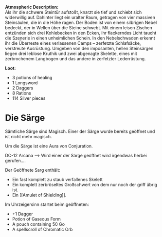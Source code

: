 **Atmospheric Description:**  
Als ihr die schwere Steintür aufstoßt, knarzt sie tief und schiebt sich widerwillig auf. Dahinter liegt ein uralter Raum, getragen von vier massiven Steinsäulen, die in die Höhe ragen. Der Boden ist von einem silbrigen Nebel bedeckt, der in Wellen über die Steine schwebt. Mit einem leisen Zischen entzünden sich drei Kohlebecken in den Ecken, ihr flackerndes Licht taucht die Szenerie in einen unheimlichen Schein. In den Nebelschwaden erkennt ihr die Überreste eines verlassenen Camps – zerfetzte Schlafsäcke, verstreute Ausrüstung. Umgeben von den imposanten, hellen Steinsärgen liegen drei leblose Kruthik und zwei abgenagte Skelette, eines mit zerbrochenem Langbogen und das andere in zerfetzter Lederrüstung.

**Loot:**  
- 3 potions of healing
- 1 Longsword
- 2 Daggers
- 8 Rations
- 114 Silver pieces

# Die Särge

Sämtliche Särge sind Magisch. Einer der Särge wurde bereits geöffnet und ist nicht mehr magisch.

Um die Särge ist eine Aura von Conjuration.

DC-12 Arcana --> Wird einer der Särge geöffnet wird irgendwas herbei gerufen....


Der Geöffnete Sarg enthält:
- Ein fast komplett zu staub verfallenes Skelett
- Ein komplett zerbröseltes Großschwert von dem nur noch der griff übrig ist.
- Ein [[Amulet of Shielding]].

Im Uhrzeigersinn startet beim geöffneten:

 - +1 Dagger
- Potion of Gaseous Form
- A pouch containing 50 Go
- A spellscroll of Chromatic Orb

